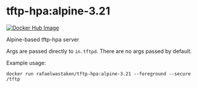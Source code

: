 # tftp-hpa:alpine-3.21
[![Docker Hub Image](https://img.shields.io/docker/v/rafaelwastaken/tftp-hpa/alpine-3.21)](https://hub.docker.com/repository/docker/rafaelwastaken/tftp-hpa)

Alpine-based tftp-hpa server

Args are passed directly to `in.tftpd`. There are no args passed by default.

Example usage:
```
docker run rafaelwastaken/tftp-hpa:alpine-3.21 --foreground --secure /tftp
```
